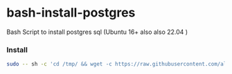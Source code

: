 # bash-install-postgres
Bash Script to install postgres sql (Ubuntu 16+ also also 22.04 )

### Install
```bash
sudo -- sh -c 'cd /tmp/ && wget -c https://raw.githubusercontent.com/aleoreina/django-server-manager/master/install-postgres.sh &&  chmod +X ./install-postgres.sh && chmod 777 ./install-postgres.sh && ./install-postgres.sh'

```

